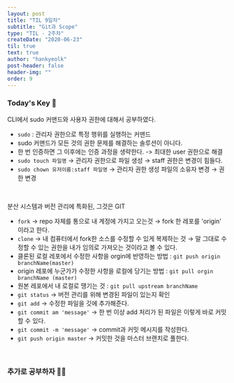 ```yaml
---
layout: post
title: "TIL 9일차"
subtitle: "Git과 Scope"
type: "TIL - 2주차"
createDate: "2020-06-23"
til: true
text: true
author: "hankyeolk"
post-header: false
header-img: ""
order: 9
---
```


### Today's Key 🔑

CLI에서 sudo 커맨드와 사용자 권한에 대해서 공부하였다.
<br>

- `sudo` : 관리자 권한으로 특정 행위를 실행하는 커맨드
- sudo 커맨드가 모든 것의 권한 문제를 해결하는 솔루션이 아니다.
- 한 번 인증하면 그 이후에는 인증 과정을 생략한다. -> 최대한 user 권한으로 해결
- `sudo touch 파일명` → 관리자 권한으로 파일 생성 → staff 권한은 변경이 힘들다.
- `sudo chown 유저이름:staff 파일명` → 관리자 권한 생성 파일의 소유자 변경 → 권한 변경

<br>

분산 시스템과 버전 관리에 특화된, 그것은 GIT
<br>

- `fork` → repo 자체를 통으로 내 계정에 가지고 오는것 → fork 한 레포를 'origin' 이라고 한다.
- `clone` → 내 컴퓨터에서 fork한 소스를 수정할 수 있게 복제하는 것 → 말 그대로 수정할 수 있는 권한을 내가 임의로 가져오는 것이라고 볼 수 있다.
- 클론된 로컬 레포에서 수정한 사항을 orgin에 반영하는 방법 : `git push origin branchName(master)`
- origin 레포에 누군가가 수정한 사항을 로컬에 당기는 방법 : `git pull orgin branchName (master)`
- 원본 레포에서 내 로컬로 땡기는 것 : `git pull upstream branchName`
- `git status` → 버전 관리를 위해 변경된 파일이 있는지 확인
- `git add` → 수정한 파일을 깃에 추가해준다.
- `git commit am 'message'` → 한 번 이상 add 처리가 된 파일은 이렇게 바로 커밋할 수 있다.
- `git commit -m 'message'` → commit과 커밋 메시지를 작성한다.
- `git push origin master` → 커밋한 것을 마스터 브랜치로 풀한다.

<br>

### 추가로 공부하자 💪🏼
